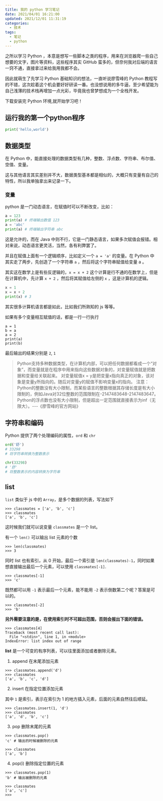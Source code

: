 ```yaml
---
title: 我的 python 学习笔记
date: 2021/04/01 16:21:00
updated: 2021/12/01 11:31:19
categories: 
  - 技术
tags: 
  - 笔记
  - python
---
```






之所以学习 Python ，本意是想写一些脚本之类的程序，用来在浏览器爬一些自己想要的文字，图片等资料，这些程序其实 GitHub 蛮多的，但奈何我对后端的语言一窍不通，直接拿过来给我用我都不会。

<!-- more -->

因此就萌生了先学习 Python 基础知识的想法，一直听说廖雪峰的 Python 教程写的不错，这次趁着这个机会要好好研读一番。也没想说用的多牛逼，至少希望能为自己浅薄的技术栈再增加一点光彩，毕竟我也曾梦想成为一个全栈开发。

下载安装完 Python 环境,就开始学习吧！

## 运行我的第一个python程序

```py
print('hello,world')
```

## 数据类型

在 Python 中，能直接处理的数据类型有几种，整数、浮点数、字符串、布尔值、空值、变量。

这与其他语言其实差别并不大，数据类型基本都是相似的，大概只有变量有自己的特性，所以我单独拿出来记录一下。

### 变量

python 是一门动态语言，在赋值时可以不断改变，比如：

```py
a = 123
print(a) # 终端输出数值 123
a = 'abc'
print(a) # 终端输出字符串 abc
```
这是允许的，而在 Java 中则不行，它是一门静态语言，如果多次赋值会报错。相对来说，动态语言更灵活，当然，各有利弊罢了。

并且在赋值上面有一个逻辑顺序，比如定义一个 `a = 'a'` 的变量。在 Python 中其实走了两步，先创造了一个字符串 `a` ，然后将这个字符串赋值给变量 a 。

其实这在数学上是有些反逻辑的，`x = x + 2` 这个计算是行不通的在数学上，但是在计算机中，先计算 `x + 2` ，然后将其赋值给左侧的 `x` ，这是计算机的逻辑。

```py
x = 1
x = x + 2
print(x) # 3
```

其实很多计算机语言都是如此，比如我们所熟知的 js 等等。

如果有多个变量相互赋值的话，都是一行一行执行

```shell
a = 1
b = a
a = 2
print(a)
print(b)
```

最后输出的结果分别是 `2`, `1` 

>Python支持多种数据类型，在计算机内部，可以把任何数据都看成一个“对象”，而变量就是在程序中用来指向这些数据对象的，对变量赋值就是把数据和变量给关联起来。
对变量赋值x = y是把变量x指向真正的对象，该对象是变量y所指向的。随后对变量y的赋值不影响变量x的指向。
注意：Python的整数没有大小限制，而某些语言的整数根据其存储长度是有大小限制的，例如Java对32位整数的范围限制在-2147483648-2147483647。
Python的浮点数也没有大小限制，但是超出一定范围就直接表示为inf（无限大）。---《廖雪峰的官方网站》

## 字符串和编码

Python 提供了两个处理编码的属性，`ord` 和 `chr` 

```py
ord('舒')
# 33298
# 将字符串转换为整数表示

chr(33298)
# '舒'
# 将整数表示的内容转换为字符串
```

## list

`list` 类似于 js 中的 `Array`，是多个数据的列表，写法如下

```shell
>>> classmates = ['a', 'b', 'c']
>>> classmates
['a', 'b', 'c']
```

这时候我们就可以说变量 `classmates` 是一个 list。

有一个 `len()` 可以输出 list 元素的个数

```shell
>>> len(classmates)
>>> 3
```

同时 list 也有索引，从 0 开始，最后一个索引是 `len(classmates)-1`，同时如果想直接输出最后一个元素，可以使用 `classmates[-1]`.

```shell
>>> classmates[-1]
>>> 'c'
```

既然都可以用 `-1` 表示最后一个元素，能不能用 `-2` 表示倒数第二个呢？答案是可以的。

```shell
>>> classmates[-2]
>>> 'b'
```

**另外需要注意的是，在使用索引时不可超出范围，否则会报出下面的错误。**

```shell
>>> classmates[4]
Traceback (most recent call last):
  File "<stdin>", line 1, in <module>
IndexError: list index out of range
```

**list** 是一个可变的有序列表，可以往里面添加或者删除元素。

1. append 在末尾添加元素

```shell
>>> classmates.append('d')
>>> classmates
['a', 'b', 'c', 'd']
```

2. insert 在指定位置添加元素

其中 `1` 是索引，表示在索引为 1 的地方插入元素，后面的元素自然往后顺延。

```shell
>>> classmates.insert(1, 'd')
>>> classmates
['a', 'd', 'b', 'c']
```

3. pop 删除末尾的元素

```shell
>>> classmates.pop()
'c' # 输出的时候被删除的元素

>>> classmates
['a', 'b']
```

4. pop(i) 删除指定位置的元素

```shell
>>> classmates.pop(1)
'b' # 输出被删除的元素

>>> classmates
['a', 'c']
>>> 
```
